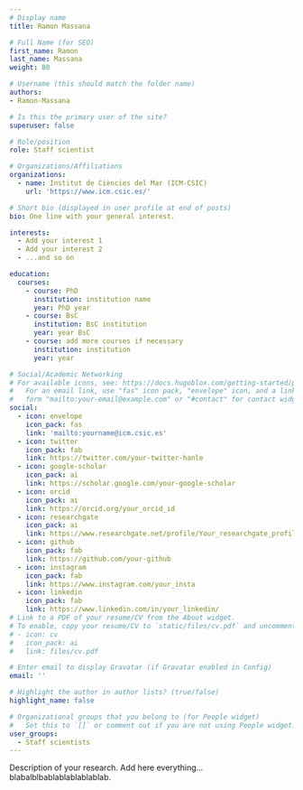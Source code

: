 ```yaml
---
# Display name
title: Ramon Massana

# Full Name (for SEO)
first_name: Ramon
last_name: Massana
weight: 80

# Username (this should match the folder name)
authors:
- Ramon-Massana

# Is this the primary user of the site?
superuser: false

# Role/position
role: Staff scientist

# Organizations/Affiliations
organizations:
  - name: Institut de Ciències del Mar (ICM-CSIC)
    url: 'https://www.icm.csic.es/'

# Short bio (displayed in user profile at end of posts)
bio: One line with your general interest.

interests:
  - Add your interest 1
  - Add your interest 2
  - ...and so on

education:
  courses:
    - course: PhD 
      institution: institution name
      year: PhD year
    - course: BsC
      institution: BsC institution
      year: year BsC
    - course: add more courses if necessary
      institution: institution
      year: year

# Social/Academic Networking
# For available icons, see: https://docs.hugoblox.com/getting-started/page-builder/#icons
#   For an email link, use "fas" icon pack, "envelope" icon, and a link in the
#   form "mailto:your-email@example.com" or "#contact" for contact widget.
social:
  - icon: envelope
    icon_pack: fas
    link: 'mailto:yourname@icm.csic.es'
  - icon: twitter
    icon_pack: fab
    link: https://twitter.com/your-twitter-hanle
  - icon: google-scholar
    icon_pack: ai
    link: https://scholar.google.com/your-google-scholar
  - icon: orcid
    icon_pack: ai
    link: https://orcid.org/your_orcid_id
  - icon: researchgate
    icon_pack: ai
    link: https://www.researchgate.net/profile/Your_researchgate_profile
  - icon: github
    icon_pack: fab
    link: https://github.com/your-github
  - icon: instagram
    icon_pack: fab
    link: https://www.instagram.com/your_insta
  - icon: linkedin
    icon_pack: fab
    link: https://www.linkedin.com/in/your_linkedin/
# Link to a PDF of your resume/CV from the About widget.
# To enable, copy your resume/CV to `static/files/cv.pdf` and uncomment the lines below.
# - icon: cv
#   icon_pack: ai
#   link: files/cv.pdf

# Enter email to display Gravatar (if Gravatar enabled in Config)
email: ''

# Highlight the author in author lists? (true/false)
highlight_name: false

# Organizational groups that you belong to (for People widget)
#   Set this to `[]` or comment out if you are not using People widget.
user_groups:
  - Staff scientists
---
```


Description of your research. Add here everything... blabalblbablablablablablab.
